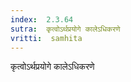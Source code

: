 ```yaml
---
index:  2.3.64
sutra:  कृत्वोऽर्थप्रयोगे कालेऽधिकरणे
vritti:  samhita 
---
```


कृत्वोऽर्थप्रयोगे कालेऽधिकरणे

